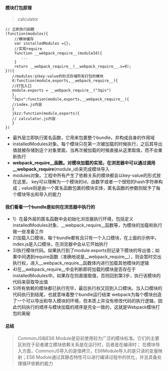 #### 模块打包原理
> calculator
```
// 立即执行函数
(function(modules){
    //模块缓存
    var installedModules ={};
    //实现require
    function __webpack_require__(moduleId){
       ...
    }
    return __webpack_require__(__webpack_require__.s=0);
})({
   //modules:以key-value的形式存储所有打包的模块
   0:function(module,exports,__webpack_require__){
   //打包入口
   module.exports = __webpack_require__("3qiv")
   },
   "3qiv":function(module,exports,__webpack_require__){
   //index.js内容
   }
   jkzz:function(module,exports){
   // calculator.js内容
   }
})
```

* 最外层立即执行匿名函数，它用来包裹整个bundle，并构成自身的作用域
* installedModules对象。每个模块只在第一次被加载的时候执行，之后其导出值就被存储到这个对象里面，当再次被加载的时候直接从这里取值，而不会重新执行
* __webpack_require__函数。对模块加载的实现，在浏览器中可以通过调用__webpack_require__(module_id)来完成模块导入
* modules对象。工程中所有产生了依赖关系的模块都会以key-value的形式放在这里。
key可以理解为一个模块的id，由数字或者一个很短的hash字符串构成；value则是由一个匿名函数包裹的模块实体，匿名函数的参数则赋予了每个模块导出和导入的能力
#### 我们看看一个bundle是如何在浏览器中执行的
* 1）在最外层的匿名函数中会初始化浏览器执行环境，包括定义installedModules对象、__webpack_require__函数等，为模块的加载和执行做一些准备工作
* 2)加载入口模块，每个bundle都有且只有一个入口模块，在上面的示例中，index.js是入口模块，在浏览器中会从它开始执行
* 3)执行模块代码。如果执行到了module.exports则记录下模块的导出值；如果中间遇到require函数（准确地说是__webpack_require__），则会暂时交出执行权，进入__webpack_require__函数体内进行加载其他模块的逻辑
* 4)在__webpack_require__中会判断即将加载的模块是否存在于installedModules中。如果存在则直接取值，否则回到第3步，执行该模块的代码来获取导出值
* 5)所有依赖的模块都已执行完毕，最后执行权又回到入口模块。当入口模块的代码执行到结尾，也就意味着整个bundle运行结束
webpack为每个模块创造了一个可以导出和导入模块的环境，但本质上并没有修改代码的执行逻辑，因此代码执行的顺序与模块加载的顺序是完全一致的，这就是Webpack模块打包的奥秘

#### 总结
> CommonJS和ES6 Module是目前使用较为广泛的模块标准。它们的主要区别在于前者建立模块依赖关系是在运行时，后者是在编译时；
在模块导入方面，CommonJS导入的是值拷贝，ES6Module导入的是只读的变量映射；ES6 Module通过其静态特性可以进行编译过程中的优化，并且具备处理循环依赖的能力